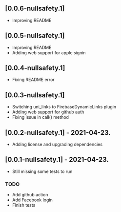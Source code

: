 ## [0.0.6-nullsafety.1]

* Improving README

## [0.0.5-nullsafety.1]

* Improving README
* Adding web support for apple signin

## [0.0.4-nullsafety.1]

* Fixing README error

## [0.0.3-nullsafety.1]

* Switching uni_links to FirebaseDynamicLinks plugin
* Adding web support for github auth
* Fixing issue in call() method

## [0.0.2-nullsafety.1] - 2021-04-23.

* Adding license and upgrading dependencies

## [0.0.1-nullsafety.1] - 2021-04-23.

* Still missing some tests to run
### TODO
- Add github action
- Add Facebook login
- Finish tests

